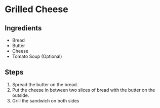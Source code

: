 # Grilled Cheese

## Ingredients
* Bread
* Butter
* Cheese
* Tomato Soup (Optional)

## Steps

1. Spread the butter on the bread.
2. Put the cheese in between two slices of bread with the butter on the outside.
3. Grill the sandwich on both sides
